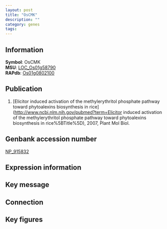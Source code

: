 ```yaml
---
layout: post
title: "OsCMK"
description: ""
category: genes
tags: 
---
```


## Information
__Symbol__: OsCMK  
__MSU__: [LOC_Os01g58790](http://rice.plantbiology.msu.edu/cgi-bin/ORF_infopage.cgi?orf=LOC_Os01g58790)  
__RAPdb__: [Os01g0802100](http://rapdb.dna.affrc.go.jp/viewer/gbrowse_details/irgsp1?name=Os01g0802100)  

## Publication
1. [Elicitor induced activation of the methylerythritol phosphate pathway toward phytoalexins biosynthesis in rice](http://www.ncbi.nlm.nih.gov/pubmed?term=Elicitor induced activation of the methylerythritol phosphate pathway toward phytoalexins biosynthesis in rice%5BTitle%5D), 2007, Plant Mol Biol.

## Genbank accession number
[NP_915832](http://www.ncbi.nlm.nih.gov/nuccore/NP_915832)  

## Expression information

## Key message

## Connection

## Key figures


